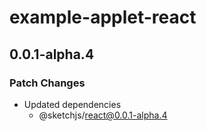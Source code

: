 # example-applet-react

## 0.0.1-alpha.4

### Patch Changes

- Updated dependencies
  - @sketchjs/react@0.0.1-alpha.4
